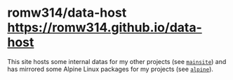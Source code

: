 # romw314/data-host https://romw314.github.io/data-host

This site hosts some internal datas for my other projects (see [`mainsite`](mainsite)) and has mirrored some Alpine Linux packages for my projects (see [`alpine`](alpine)).
